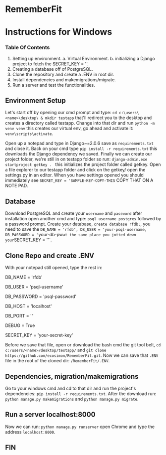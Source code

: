# RememberFit


# Instructions for Windows

### Table Of Contents
  1. Setting up environment.
    a. Virtual Environment.
    b. initializing a Django project to fetch the SECRET_KEY = ''.  
  2. Creating a database off of PostgreSQL.
  3. Clone the repository and create a .ENV in root dir.
  4. Install dependencies and makemigrations/migrate.
  5. Run a server and test the functionalities.
  



## Environment Setup

  Let's start off by opening our cmd prompt and type: `cd c:\users\<name>\desktop\ & mkdir testapp` that'll redirect you to the desktop and creates a directory called testapp. 
  Change into that dir and run `python -m venv venv` this creates our virtual env, go ahead and activate it: `venv\scripts\activate`.
  
  Open up a notepad and type in Django~=2.0.6 save as `requirements.txt` and close it. Back on your cmd type `pip install -r requirements.txt` this downloads the Django dependency we saved. 
  Finally we can create our project folder, we're still in on testapp folder so run: `django-admin.exe startproject getkey . ` this initializes the project folder called getkey. Open a file explorer to our testapp folder and click on the getkey/ open the settings.py in an editor. 
  When you have settings opened you should immediately see `SECRET_KEY = 'SAMPLE-KEY-COPY-THIS` COPY THAT ON A NOTE PAD. 
  
  
  
## Database

  Download PostgreSQL and create your `username` and `password` after installation open another cmd and type: `psql username postgres` followed by a password prompt. 
  Create your database, `create database rfdb;`, you need to save the `DB_NAME = 'rfdb', DB_USER = 'your-psql-username, DB_PASSWORD = '`your-db-pw` at the same place you jotted down your `SECRET_KEY = ''`. 
  
  

## Clone Repo and create .ENV
  
  With your notepad still opened, type the rest in:
  
  DB_NAME = 'rfdb'
  
  DB_USER = 'psql-username'
  
  DB_PASSWORD = 'psql-password'
  
  DB_HOST = 'localhost'
  
  DB_PORT = ''
  
  DEBUG = True
  
  SECRET_KEY = 'your-secret-key'
  
  Before we save that file, open or download the bash cmd the git tool belt, `cd c:/users/<name>/desktop/testapp/` and `git clone https://github.com/ecosimon/RememberFit.git`. 
  Now we can save that `.ENV` file in the root of the cloned dir: `/RememberFit/.ENV`. 
  
  
  
## Dependencies, migration/makemigrations

  Go to your windows cmd and cd to that dir and run the project's dependencies: `pip install -r requirements.txt`. 
  After the download run: `python manage.py makemigrations` and `python manage.py migrate`.
  
 
 
## Run a server localhost:8000

  Now we can run: `python manage.py runserver` open Chrome and type the address `localhost:8000`. 
 
 
  ## FIN
